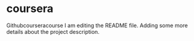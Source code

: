 # coursera
Githubcourseracourse
I am editing the README file. Adding some more details about the project description.
